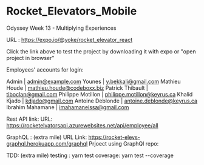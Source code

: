 # Rocket_Elevators_Mobile

 Odyssey Week 13 - Multiplying Experiences

 URL : https://expo.io/@yoke/rocket_elevator_react

 Click the link above to test the project by downloading it with expo or "open project in browser"

 Employees' accounts for login:

 Admin | admin@example.com
 Younes | y.bekkali@gmail.com
 Mathieu Houde | mathieu.houde@codeboxx.biz
 Patrick Thibault | tiboclan@gmail.com
 Philippe Motillon | philippe.motillon@keyrus.ca
 Khalid Kjado | kdjado@gmail.com
 Antoine Deblonde | antoine.deblonde@keyrus.ca
 Ibrahim Mahamane | imahamaneissa@gmail.com

Rest API link:
 URL: https://rocketelvatorsapi.azurewebsites.net/api/employee/all

 GraphQL : (extra mile)
 URL Link: https://rocket-elevs-graphql.herokuapp.com/graphql
 Prjoect using GraphQl repo: 
 
 
 TDD: (extra mile)
 testing : yarn test
 coverage: yarn test --coverage